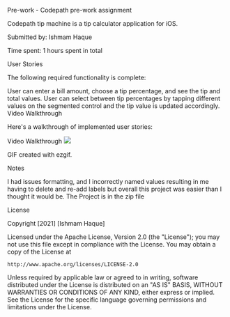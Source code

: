Pre-work - Codepath pre-work assignment

Codepath tip machine is a tip calculator application for iOS.

Submitted by: Ishmam Haque

Time spent: 1 hours spent in total

User Stories

The following required functionality is complete:

 User can enter a bill amount, choose a tip percentage, and see the tip and total values.
 User can select between tip percentages by tapping different values on the segmented control and the tip value is updated accordingly.
Video Walkthrough

Here's a walkthrough of implemented user stories:

Video Walkthrough
![](https://i.imgur.com/GdU2SwT.gif)

GIF created with ezgif.

Notes

I had issues formatting, and I incorrectly named values resulting in me having to delete and re-add labels but overall this project was easier than I thought it would be. The Project is in the zip file

License

Copyright [2021] [Ishmam Haque]

Licensed under the Apache License, Version 2.0 (the "License");
you may not use this file except in compliance with the License.
You may obtain a copy of the License at

    http://www.apache.org/licenses/LICENSE-2.0

Unless required by applicable law or agreed to in writing, software
distributed under the License is distributed on an "AS IS" BASIS,
WITHOUT WARRANTIES OR CONDITIONS OF ANY KIND, either express or implied.
See the License for the specific language governing permissions and
limitations under the License.
